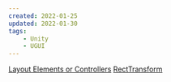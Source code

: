 ```yaml
---
created: 2022-01-25
updated: 2022-01-30
tags:
    - Unity
    - UGUI
---
```


[Layout Elements or Controllers](UGUI/Layout%20Elements%20or%20Controllers.md)
[RectTransform](UGUI/RectTransform.md)